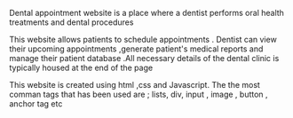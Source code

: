 Dental appointment website is a place where a dentist performs oral health treatments and dental procedures 

This website allows patients to schedule appointments . Dentist can view their upcoming appointments ,generate patient's medical reports and manage their patient database .All necessary details of the dental clinic is typically housed at the end of the page 

This website is created using html ,css and Javascript. The the most comman tags that has been used are ; lists, div, input  , image , button , anchor tag etc 
